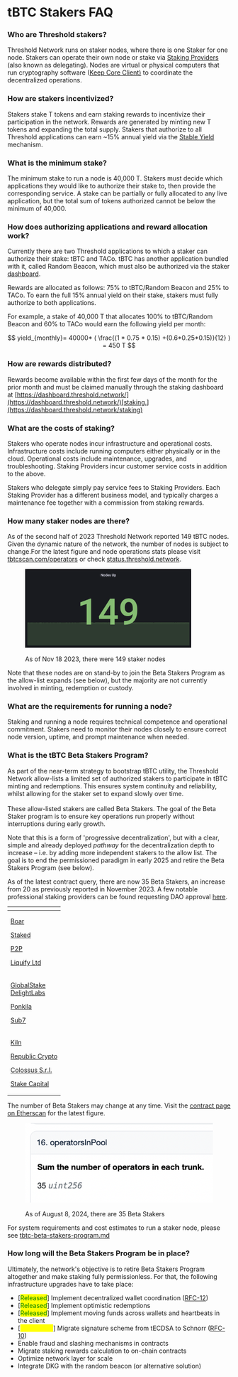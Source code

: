 # tBTC Stakers FAQ

### Who are Threshold stakers? &#x20;

Threshold Network runs on staker nodes, where there is one Staker for one node. Stakers can operate their own node or stake via [Staking Providers](staking-providers.md) (also known as delegating). Nodes are virtual or physical computers that run cryptography software ([Keep Core Client)](https://github.com/keep-network/keep-core) to coordinate the decentralized operations.&#x20;

### How are stakers incentivized?

Stakers stake T tokens and earn staking rewards to incentivize their participation in the network. Rewards are generated by minting new T tokens and expanding the total supply. Stakers that authorize to all Threshold applications can earn \~15% annual yield via the [Stable Yield](https://forum.threshold.network/t/tip-003-threshold-network-reward-mechanisms-proposal-i-stable-yield-for-non-institutional-staker-welfare/82) mechanism.&#x20;

### What is the minimum stake?

The minimum stake to run a node is 40,000 T. Stakers must decide which applications they would like to authorize their stake to, then provide the corresponding service. A stake can be partially or fully allocated to any live application, but the total sum of tokens authorized cannot be below the minimum of 40,000.

### How does authorizing applications and reward allocation work?

Currently there are two Threshold applications to which a staker can authorize their stake: tBTC and TACo. tBTC has another application bundled with it, called Random Beacon, which must also be authorized via the staker [dashboard](https://dashboard.threshold.network/).

Rewards are allocated as follows: 75% to tBTC/Random Beacon and 25% to TACo. To earn the full 15% annual yield on their stake, stakers must fully authorize to both applications.&#x20;

For example, a stake of 40,000 T that allocates 100% to tBTC/Random Beacon and 60% to TACo would earn the following yield per month:&#x20;

$$
yield_{monthly}= 40000* ( \frac{(1 * 0.75 * 0.15) +(0.6*0.25*0.15)}{12} 
) = 450 T
$$

### How are rewards distributed?

Rewards become available within the first few days of the month for the prior month and must be claimed manually through the staking dashboard at [https://dashboard.threshold.network/](https://dashboard.threshold.network/)[staking.](https://dashboard.threshold.network/staking)

### What are the costs of staking?&#x20;

Stakers who operate nodes incur infrastructure and operational costs. Infrastructure costs include running computers either physically or in the cloud. Operational costs include maintenance, upgrades, and troubleshooting. Staking Providers incur customer service costs in addition to the above.&#x20;

Stakers who delegate simply pay service fees to Staking Providers. Each Staking Provider has a different business model, and typically charges a maintenance fee together with a commission from staking rewards.&#x20;

### How many staker nodes are there?

As of the second half of 2023 Threshold Network reported 149 tBTC nodes. Given the dynamic nature of the network, the number of nodes is subject to change.For the latest figure and node operations stats please visit [tbtcscan.com/operators](https://tbtcscan.com/operators) or check [status.threshold.network](https://status.threshold.network/).

<figure><img src="../.gitbook/assets/image (2).png" alt="" width="375"><figcaption><p>As of Nov 18 2023, there were 149 staker nodes</p></figcaption></figure>

Note that these nodes are on stand-by to join the Beta Stakers Program as the allow-list expands (see below), but the majority are not currently involved in minting, redemption or custody.&#x20;

### What are the requirements for running a node?&#x20;

Staking and running a node requires technical competence and operational commitment. Stakers need to monitor their nodes closely to ensure correct node version, uptime, and prompt maintenance when needed.

### What is the tBTC Beta Stakers Program?&#x20;

As part of the near-term strategy to bootstrap tBTC utility, the Threshold Network allow-lists a limited set of authorized stakers to participate in tBTC minting and redemptions. This ensures system continuity and reliability, whilst allowing for the staker set to expand slowly over time. \
\
These allow-listed stakers are called Beta Stakers. The goal of the Beta Staker program is to ensure key operations run properly without interruptions during early growth.

Note that this is a form of 'progressive decentralization', but with a clear, simple and already deployed _pathway_ for the decentralization depth to increase – i.e. by adding more independent stakers to the allow list. The goal is to end the permissioned paradigm in early 2025 and retire the Beta Stakers Program (see below).&#x20;

As of the latest contract query, there are now 35 Beta Stakers, an increase from 20 as previously reported in November 2023. A few notable professional staking providers can be found requesting DAO approval [here](https://forum.threshold.network/t/tip-067-part-1-add-professional-node-operators-to-beta-staker-program/730/20).&#x20;

<table data-view="cards" data-full-width="false"><thead><tr><th></th></tr></thead><tbody><tr><td><p><a href="https://boar.network/">Boar</a></p><p><a href="https://staked.us/">Staked</a></p><p><a href="https://p2p.org/">P2P</a></p><p><a href="https://www.liquify.io/">Liquify Ltd</a></p></td></tr><tr><td><p><a href="https://globalstake.io/">GlobalStake</a><br><a href="https://delightlabs.io/">DelightLabs</a></p><p><a href="https://www.ponkila.com/">Ponkila</a></p><p><a href="https://sub7.xyz/">Sub7</a></p></td></tr><tr><td><p><a href="https://www.kiln.fi/">Kiln</a></p><p><a href="https://republic.com/">Republic Crypto</a></p><p><a href="https://colossus.digital/">Colossus S.r.l.</a></p><p><a href="https://www.stake.capital/">Stake Capital</a></p></td></tr></tbody></table>

The number of Beta Stakers may change at any time. Visit the [contract page on Etherscan](https://etherscan.io/address/0xc2731fb2823af3Efc2694c9bC86F444d5c5bb4Dc#readContract#F16) for the latest figure.&#x20;

<figure><img src="../.gitbook/assets/Screen Shot 2024-09-18 at 3.19.27 PM.png" alt=""><figcaption><p>As of August 8, 2024, there are 35 Beta Stakers</p></figcaption></figure>

For system requirements and cost estimates to run a staker node, please see [tbtc-beta-stakers-program.md](tbtc-beta-stakers-program.md "mention")

### How long will the Beta Stakers Program be in place?

Ultimately, the network's objective is to retire Beta Stakers Program altogether and make staking fully permissionless. For that, the following infrastructure upgrades have to take place:&#x20;

* \[<mark style="color:green;">Released</mark>] Implement decentralized wallet coordination ([RFC-12](https://github.com/keep-network/tbtc-v2/blob/6432ff0ff8c0bee046150a74f7e27eb06245f67f/docs/rfc/rfc-12.adoc))
* \[<mark style="color:green;">Released</mark>] Implement optimistic redemptions
* \[<mark style="color:green;">Released</mark>] Implement moving funds across wallets and heartbeats in the client
* \[<mark style="color:yellow;">In progress</mark>] Migrate signature scheme from tECDSA to Schnorr ([RFC-10](https://github.com/keep-network/tbtc-v2/blob/8822b31d74d7d9bf267b312aa54554e675f3fd79/docs/rfc/rfc-10.adoc#L4))
* Enable fraud and slashing mechanisms in contracts
* Migrate staking rewards calculation to on-chain contracts
* Optimize network layer for scale
* Integrate DKG with the random beacon (or alternative solution)
